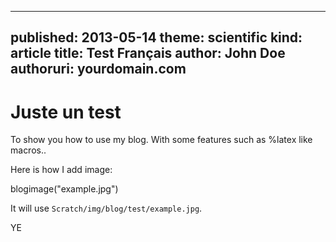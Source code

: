 -----
published: 2013-05-14
theme: scientific
kind: article
title: Test Français
author: John Doe
authoruri: yourdomain.com
-----

Juste un test
===========

To show you how to use my blog.
With some features such as %latex like macros..

Here is how I add image:

blogimage("example.jpg")

It will use `Scratch/img/blog/test/example.jpg`.

YE
